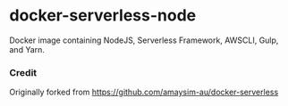 # docker-serverless-node

Docker image containing NodeJS, Serverless Framework, AWSCLI, Gulp, and Yarn.

### Credit

Originally forked from https://github.com/amaysim-au/docker-serverless
